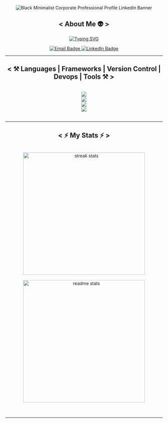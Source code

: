 
<div>
<img src="https://komarev.com/ghpvc/?username=your-github-username&style=flat-square&color=blue" alt=""/>
</div>

<div align="center">


![Black Minimalist Corporate Professional Profile LinkedIn Banner](https://github.com/adithya-vedhamani/adithya-vedhamani/assets/73640313/90a53815-bb47-4adf-aa5b-16c12b6685c8)

 
 <h2 align="center"> < About Me 👽 > </h2>



[![Typing SVG](https://readme-typing-svg.demolab.com?font=Salsa&size=27&duration=3000&pause=500&color=FFD700&random=false&width=435&lines=Hey!+%F0%9F%99%8B%F0%9F%8F%BD%E2%80%8D%E2%99%82%EF%B8%8F+I'm+Adithya+Vedhamani;Full+Stack+Developer+%F0%9F%91%A8%F0%9F%8F%BD%E2%80%8D%F0%9F%92%BB+;Open+Source+Contributor+%F0%9F%92%BB;Passionate+Hackathon+Enthusiast%F0%9F%91%BE;Freelancer%F0%9F%92%B8+%7C+4%2B+Years+Experience)](https://git.io/typing-svg)

 <a href="mailto:adithyavedhamani@gmail.com">
<img src="https://img.shields.io/badge/Gmail-D14836?style=for-the-badge&logo=gmail&logoColor=white" alt="Email Badge" />
  </a>

  <a href="https://www.linkedin.com/in/adithya-vedhamani-3130a521b">
    <img src="https://img.shields.io/badge/LinkedIn-blue?style=for-the-badge&logo=linkedin&logoColor=white" alt="LinkedIn Badge" />
  </a>

</div>

<hr />



<h2 align="center"> < ⚒️ Languages | Frameworks | Version Control | Devops | Tools ⚒️ > </h2>
<br/>
<div align="center">
    <img src="https://skillicons.dev/icons?i=python,c,java,dart" /><br>
    <img src="https://skillicons.dev/icons?i=html,css,javascript,react,nextjs,nodejs,typescript,express,flutter,flask,figma" /><br>
   <img src="https://skillicons.dev/icons?i=git,github,docker,postman,aws,googlecloud,ansible" /><br>
   <img src="https://skillicons.dev/icons?i=mysql,postgresql,mongodb,firebase,arduino,raspberrypi,opencv,tensorflow" /><br>
</div>

<br/>
<hr/>

<h2 align="center"> < ⚡ My Stats ⚡ ></h2>
<br>
<div align=center>
  <img width=390 src="https://github-readme-streak-stats-salesp07.vercel.app/?user=adithya-vedhamani&count_private=true&theme=react&border_radius=10" alt="streak stats"/> 
  </div>
<br>
<div align=center>
<img width=390 src="https://github-readme-stats-salesp07.vercel.app/api?username=adithya-vedhamani&count_private=true&show_icons=true&theme=react&rank_icon=github&border_radius=10" alt="readme stats" />
</div>
<br/><br/>

<hr/>



